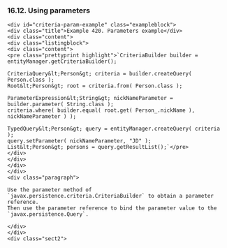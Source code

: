 ### 16.12. Using parameters

    <div id="criteria-param-example" class="exampleblock">
    <div class="title">Example 420. Parameters example</div>
    <div class="content">
    <div class="listingblock">
    <div class="content">
    <pre class="prettyprint highlight">`CriteriaBuilder builder = entityManager.getCriteriaBuilder();

    CriteriaQuery&lt;Person&gt; criteria = builder.createQuery( Person.class );
    Root&lt;Person&gt; root = criteria.from( Person.class );

    ParameterExpression&lt;String&gt; nickNameParameter = builder.parameter( String.class );
    criteria.where( builder.equal( root.get( Person_.nickName ), nickNameParameter ) );

    TypedQuery&lt;Person&gt; query = entityManager.createQuery( criteria );
    query.setParameter( nickNameParameter, "JD" );
    List&lt;Person&gt; persons = query.getResultList();`</pre>
    </div>
    </div>
    </div>
    </div>
    <div class="paragraph">

    Use the parameter method of `javax.persistence.criteria.CriteriaBuilder` to obtain a parameter reference.
    Then use the parameter reference to bind the parameter value to the `javax.persistence.Query`.

    </div>
    </div>
    <div class="sect2">